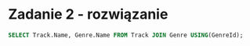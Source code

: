 # Zadanie 2 - rozwiązanie

```SQL
SELECT Track.Name, Genre.Name FROM Track JOIN Genre USING(GenreId);
```
